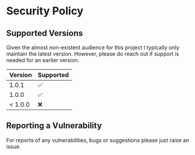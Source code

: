 # Security Policy

## Supported Versions

Given the almost non-existent audience for this project I typically only maintain the latest version. However, please do reach out if support is needed for an earlier version.

| Version | Supported          |
|---------|--------------------|
| 1.0.1   | :white_check_mark: |
| 1.0.0   | :white_check_mark: |
| < 1.0.0 | :x:                |

## Reporting a Vulnerability

For reports of any vulnerabilities, bugs or suggestions please just raise an issue.
